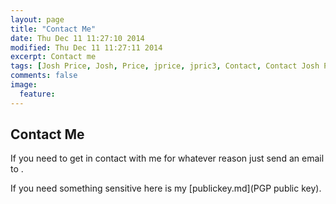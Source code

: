 ```yaml
---
layout: page
title: "Contact Me"
date: Thu Dec 11 11:27:10 2014 
modified: Thu Dec 11 11:27:11 2014
excerpt: Contact me
tags: [Josh Price, Josh, Price, jprice, jpric3, Contact, Contact Josh Price, Contact jprice]
comments: false
image:
  feature:
---
```



## Contact Me
If you need to get in contact with me for whatever reason just send an email to .

If you need something sensitive here is my [publickey.md](PGP public key).

[^email_note]: Please don't spam it :)